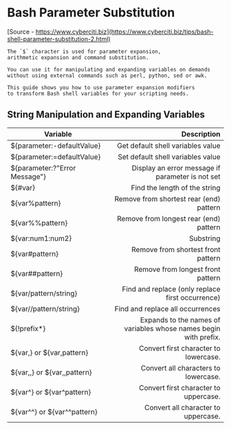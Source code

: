 # Bash Parameter Substitution

[Source - https://www.cyberciti.biz](https://www.cyberciti.biz/tips/bash-shell-parameter-substitution-2.html)

	The `$` character is used for parameter expansion, 
	arithmetic expansion and command substitution.

	You can use it for manipulating and expanding variables on demands 
	without using external commands such as perl, python, sed or awk. 

	This guide shows you how to use parameter expansion modifiers 
	to transform Bash shell variables for your scripting needs.


## String Manipulation and Expanding Variables

| Variable                        |                                                      Description |
| ------------------------------- | ---------------------------------------------------------------: |
| ${parameter:-defaultValue}      |                                Get default shell variables value |
| ${parameter:=defaultValue}      |                                Set default shell variables value |
| ${parameter:?"Error Message"}   |                 Display an error message if parameter is not set |
| ${#var}                         |                                    Find the length of the string |
| ${var%pattern}                  |                          Remove from shortest rear (end) pattern |
| ${var%%pattern}                 |                           Remove from longest rear (end) pattern |
| ${var:num1:num2}                |                                                        Substring |
| ${var#pattern}                  |                               Remove from shortest front pattern |
| ${var##pattern}                 |                                Remove from longest front pattern |
| ${var/pattern/string}           |                 Find and replace (only replace first occurrence) |
| ${var//pattern/string}          |                                 Find and replace all occurrences |
| ${!prefix*}                     | Expands to the names of variables whose names begin with prefix. |
| ${var,}  or ${var,pattern}      |                            Convert first character to lowercase. |
| ${var,,} or ${var,,pattern}     |                             Convert all characters to lowercase. |
| ${var^} or ${var^pattern}       |                            Convert first character to uppercase. |
| ${var^^}    or  ${var^^pattern} |                              Convert all character to uppercase. |